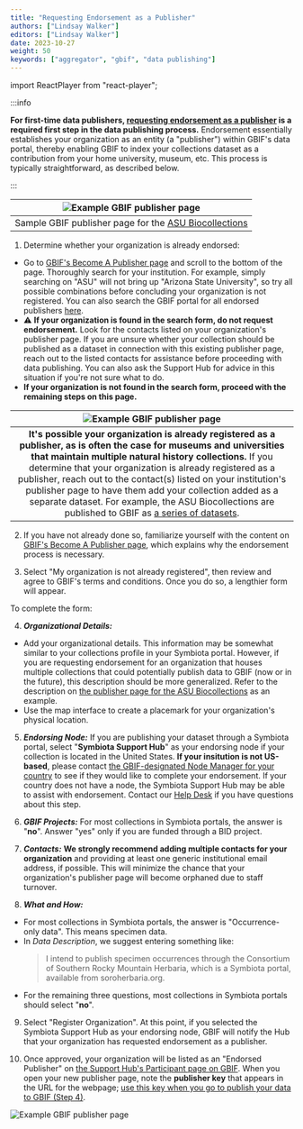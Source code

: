```yaml
---
title: "Requesting Endorsement as a Publisher"
authors: ["Lindsay Walker"]
editors: ["Lindsay Walker"]
date: 2023-10-27
weight: 50
keywords: ["aggregator", "gbif", "data publishing"]
---
```


import ReactPlayer from "react-player";

:::info

**For first-time data publishers, [requesting endorsement as a publisher](https://www.gbif.org/become-a-publisher) is a required first step in the data publishing process.** Endorsement essentially establishes your organization as an entity (a "publisher") within GBIF's data portal, thereby enabling GBIF to index your collections dataset as a contribution from your home university, museum, etc. This process is typically straightforward, as described below.

:::

|                             ![Example GBIF publisher page](/img/endorsementpublisherexample.png)                             |
| :--------------------------------------------------------------------------------------------------------------------------: |
| Sample GBIF publisher page for the [ASU Biocollections](https://www.gbif.org/publisher/814cdfb5-d4f8-4453-815f-ea5df98e76bf) |

1. Determine whether your organization is already endorsed:

- Go to [GBIF's Become A Publisher page](https://www.gbif.org/become-a-publisher) and scroll to the bottom of the page. Thoroughly search for your institution. For example, simply searching on "ASU" will not bring up "Arizona State University", so try all possible combinations before concluding your organization is not registered. You can also search the GBIF portal for all endorsed publishers [here](https://www.gbif.org/publisher/search).
- ⚠️ **If your organization is found in the search form, do not request endorsement.** Look for the contacts listed on your organization's publisher page. If you are unsure whether your collection should be published as a dataset in connection with this existing publisher page, reach out to the listed contacts for assistance before proceeding with data publishing. You can also ask the Support Hub for advice in this situation if you're not sure what to do.
- **If your organization is not found in the search form, proceed with the remaining steps on this page.**

|                                                                                                                                                                                                                                                       ![Example GBIF publisher page](/img/endorsementpublisherexample2.png)                                                                                                                                                                                                                                                       |
| :-------------------------------------------------------------------------------------------------------------------------------------------------------------------------------------------------------------------------------------------------------------------------------------------------------------------------------------------------------------------------------------------------------------------------------------------------------------------------------------------------------------------------------------------------------------------------------: |
| **It's possible your organization is already registered as a publisher, as is often the case for museums and universities that maintain multiple natural history collections.** If you determine that your organization is already registered as a publisher, reach out to the contact(s) listed on your institution's publisher page to have them add your collection added as a separate dataset. For example, the ASU Biocollections are published to GBIF as [a series of datasets](https://www.gbif.org/dataset/search?publishing_org=814cdfb5-d4f8-4453-815f-ea5df98e76bf). |

2. If you have not already done so, familiarize yourself with the content on [GBIF's Become A Publisher page](https://www.gbif.org/become-a-publisher), which explains why the endorsement process is necessary.

3. Select "My organization is not already registered", then review and agree to GBIF's terms and conditions. Once you do so, a lengthier form will appear.

To complete the form:

4. **_Organizational Details:_**

- Add your organizational details. This information may be somewhat similar to your collections profile in your Symbiota portal. However, if you are requesting endorsement for an organization that houses multiple collections that could potentially publish data to GBIF (now or in the future), this description should be more generalized. Refer to the description on [the publisher page for the ASU Biocollections](https://www.gbif.org/publisher/814cdfb5-d4f8-4453-815f-ea5df98e76bf) as an example.
- Use the map interface to create a placemark for your organization's physical location.

5. **_Endorsing Node:_** If you are publishing your dataset through a Symbiota portal, select "**Symbiota Support Hub**" as your endorsing node if your collection is located in the United States. **If your insitution is not US-based**, please contact [the GBIF-designated Node Manager for your country](https://www.gbif.org/the-gbif-network) to see if they would like to complete your endorsement. If your country does not have a node, the Symbiota Support Hub may be able to assist with endorsement. Contact our [Help Desk](mailto:help@symbiota.org) if you have questions about this step.

6. **_GBIF Projects:_** For most collections in Symbiota portals, the answer is "**no**". Answer "yes" only if you are funded through a BID project.

7. **_Contacts:_** **We strongly recommend adding multiple contacts for your organization** and providing at least one generic institutional email address, if possible. This will minimize the chance that your organization's publisher page will become orphaned due to staff turnover.

8. **_What and How:_**

- For most collections in Symbiota portals, the answer is "Occurrence-only data". This means specimen data.
- In _Data Description_, we suggest entering something like:
  > I intend to publish specimen occurrences through the Consortium of Southern Rocky Mountain Herbaria, which is a Symbiota portal, available from soroherbaria.org.
- For the remaining three questions, most collections in Symbiota portals should select "**no**".

9. Select "Register Organization". At this point, if you selected the Symbiota Support Hub as your endorsing node, GBIF will notify the Hub that your organization has requested endorsement as a publisher.

10. Once approved, your organization will be listed as an "Endorsed Publisher" on [the Support Hub's Participant page on GBIF](https://www.gbif.org/participant/429). When you open your new publisher page, note the **publisher key** that appears in the URL for the webpage; [use this key when you go to publish your data to GBIF (Step 4)](/docs/Collection_Manager_Guide/Data_Publishing/publishing_gbif).

![Example GBIF publisher page](/img/endorsementpublisherkey.png)

<ReactPlayer
  playing={false}
  controls
  url="https://www.youtube.com/watch?v=ed2VEZCJwEI"
/>
